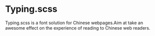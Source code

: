 # Typing.scss
Typing.scss is a font solution for Chinese webpages.Aim at take an awesome effect on the experience of reading to Chinese web readers. 